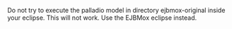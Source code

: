 Do not try to execute the palladio model in directory ejbmox-original inside your eclipse. This will not work. Use the EJBMox eclipse instead.